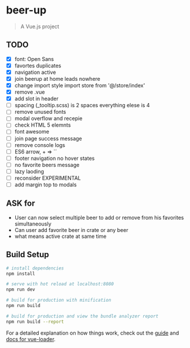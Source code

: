 # beer-up

> A Vue.js project

## TODO

- [x] font: Open Sans
- [x] favortes duplicates
- [x] navigation active
- [x] join beerup at home leads nowhere
- [x] change import style import store from '@/store/index'
- [x] remove .vue
- [x] add slot in header
- [ ] spacing (_tooltip.scss)  is 2 spaces everything elese is 4
- [ ] remove unused fonts
- [ ] modal overflow and recepie
- [ ] check HTML 5 elemnts
- [ ] font awesome
- [ ] join page success message
- [ ] remove console logs
- [ ] ES6 arrow, + => ´´
- [ ] footer navigation no hover states
- [ ] no favorite beers message
- [ ] lazy laoding
- [ ] reconsider EXPERIMENTAL
- [ ]  add margin top to modals

## ASK for
- User can now select multiple beer to add or remove from his favorites simultaneously
- Can user add favorite beer in crate or any beer
- what means active crate at same time

## Build Setup

``` bash
# install dependencies
npm install

# serve with hot reload at localhost:8080
npm run dev

# build for production with minification
npm run build

# build for production and view the bundle analyzer report
npm run build --report
```

For a detailed explanation on how things work, check out the [guide](http://vuejs-templates.github.io/webpack/) and [docs for vue-loader](http://vuejs.github.io/vue-loader).
